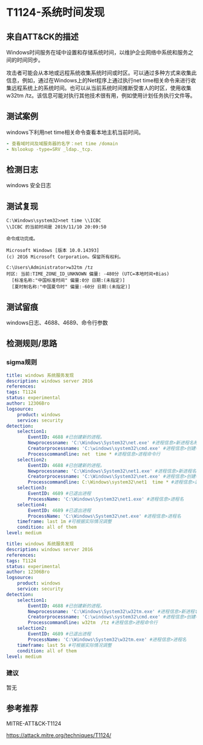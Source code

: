 # T1124-系统时间发现

## 来自ATT&CK的描述

Windows时间服务在域中设置和存储系统时间，以维护企业网络中系统和服务之间的时间同步。

攻击者可能会从本地或远程系统收集系统时间或时区。可以通过多种方式来收集此信息，例如，通过在Windows上的Net程序上通过执行net time相关命令来进行收集远程系统上的系统时间。也可以从当前系统时间推断受害人的时区，使用收集w32tm /tz。该信息可能对执行其他技术很有用，例如使用计划任务执行文件等。

## 测试案例

windows下利用net time相关命令查看本地主机当前时间。

```yml
- 查看域时间及域服务器的名字：net time /domain
- Nslookup -type=SRV _ldap._tcp.
```

## 检测日志

windows 安全日志

## 测试复现

```dos
C:\Windows\system32>net time \\ICBC
\\ICBC 的当前时间是 2019/11/10 20:09:50

命令成功完成。
```

```dos
Microsoft Windows [版本 10.0.14393]
(c) 2016 Microsoft Corporation。保留所有权利。

C:\Users\Administrator>w32tm /tz
时区: 当前:TIME_ZONE_ID_UNKNOWN 偏量: -480分 (UTC=本地时间+Bias)
  [标准名称:"中国标准时间" 偏量:0分 日期:(未指定)]
  [夏时制名称:"中国夏令时" 偏量:-60分 日期:(未指定)]
```

## 测试留痕

windows日志、4688、4689、命令行参数

## 检测规则/思路

### sigma规则

```yml
title: windows 系统服务发现
description: windows server 2016
references:
tags: T1124
status: experimental
author: 12306Bro
logsource:
    product: windows
    service: security
detection:
    selection1:
        EventID: 4688 #已创建新的进程。
        Newprocessname: 'C:\Windows\System32\net.exe' #进程信息>新进程名称
        Creatorprocessname: 'C:\windows\system32\cmd.exe' #进程信息>创建者进程名称
        Processcommandline: net  time * #进程信息>进程命令行
    selection2:
        EventID: 4688 #已创建新的进程。
        Newprocessname: 'C:\Windows\System32\net1.exe' #进程信息>新进程名称
        Creatorprocessname: 'C:\Windows\System32\net.exe' #进程信息>创建者进程名称
        Processcommandline: C:\Windows\system32\net1  time * #进程信息>进程命令行
    selection3:
        EventID: 4689 #已退出进程
        ProcessName: 'C:\Windows\System32\net1.exe' #进程信息>进程名
    selection4:
        EventID: 4689 #已退出进程
        ProcessName: 'C:\Windows\System32\net.exe' #进程信息>进程名
    timeframe: last 1m #可根据实际情况调整
    condition: all of them
level: medium
```

```yml
title: windows 系统服务发现
description: windows server 2016
references:
tags: T1124
status: experimental
author: 12306Bro
logsource:
    product: windows
    service: security
detection:
    selection1:
        EventID: 4688 #已创建新的进程。
        Newprocessname: 'C:\Windows\System32\w32tm.exe' #进程信息>新进程名称
        Creatorprocessname: 'C:\windows\system32\cmd.exe' #进程信息>创建者进程名称
        Processcommandline: w32tm  /tz #进程信息>进程命令行
    selection2:
        EventID: 4689 #已退出进程
        ProcessName: 'C:\Windows\System32\w32tm.exe' #进程信息>进程名
    timeframe: last 5s #可根据实际情况调整
    condition: all of them
level: medium
```

### 建议

暂无

## 参考推荐

MITRE-ATT&CK-T1124

<https://attack.mitre.org/techniques/T1124/>

